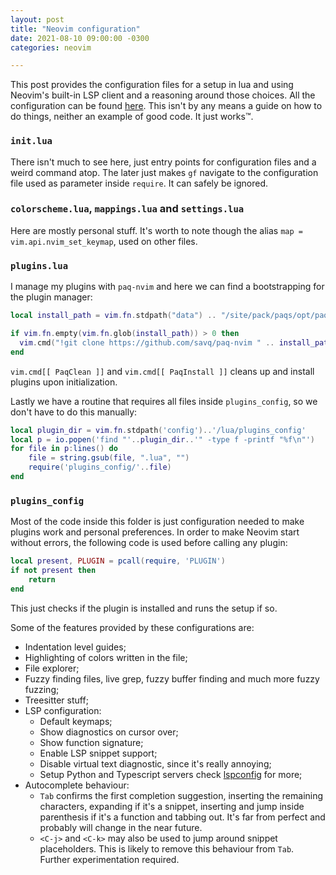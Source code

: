 ```yaml
---
layout: post
title: "Neovim configuration"
date: 2021-08-10 09:00:00 -0300
categories: neovim

---
```


This post provides the configuration files for a setup in lua and using
Neovim's built-in LSP client and a reasoning around those choices. All the
configuration can be found [here](https://github.com/mactep/dotfiles/tree/nvim_lsp/.config/nvim).
This isn't by any means a guide on how to do things, neither an example of good
code. It just works™.

### `init.lua`
There isn't much to see here, just entry points for configuration files and a
weird command atop. The later just makes `gf` navigate to the configuration
file used as parameter inside `require`. It can safely be ignored.

### `colorscheme.lua`, `mappings.lua` and `settings.lua`
Here are mostly personal stuff. It's worth to note though the alias `map = vim.api.nvim_set_keymap`,
used on other files.

### `plugins.lua`
I manage my plugins with `paq-nvim` and here we can find a bootstrapping for
the plugin manager:
```lua
local install_path = vim.fn.stdpath("data") .. "/site/pack/paqs/opt/paq-nvim"

if vim.fn.empty(vim.fn.glob(install_path)) > 0 then
  vim.cmd("!git clone https://github.com/savq/paq-nvim " .. install_path)
end
```

`vim.cmd[[ PaqClean ]]` and `vim.cmd[[ PaqInstall ]]` cleans up and install
plugins upon initialization.

Lastly we have a routine that requires all files inside `plugins_config`, so we
don't have to do this manually:
```lua
local plugin_dir = vim.fn.stdpath('config')..'/lua/plugins_config'
local p = io.popen('find "'..plugin_dir..'" -type f -printf "%f\n"')
for file in p:lines() do
    file = string.gsub(file, ".lua", "")
    require('plugins_config/'..file)
end
```

### `plugins_config`
Most of the code inside this folder is just configuration needed to make
plugins work and personal preferences. In order to make Neovim start without
errors, the following code is used before calling any plugin:
```lua
local present, PLUGIN = pcall(require, 'PLUGIN')
if not present then
    return
end
```
This just checks if the plugin is installed and runs the setup if so.

Some of the features provided by these configurations are:
- Indentation level guides;
- Highlighting of colors written in the file;
- File explorer;
- Fuzzy finding files, live grep, fuzzy buffer finding and much more fuzzy
  fuzzing;
- Treesitter stuff;
- LSP configuration:
    - Default keymaps;
    - Show diagnostics on cursor over;
    - Show function signature;
    - Enable LSP snippet support;
    - Disable virtual text diagnostic, since it's really annoying;
    - Setup Python and Typescript servers check [lspconfig](https://github.com/neovim/nvim-lspconfig) for more;
- Autocomplete behaviour:
    - `Tab` confirms the first completion suggestion, inserting the remaining
      characters, expanding if it's a snippet, inserting and jump inside
      parenthesis if it's a function and tabbing out. It's far from perfect and
      probably will change in the near future.
    - `<C-j>` and `<C-k>` may also be used to jump around snippet placeholders.
      This is likely to remove this behaviour from `Tab`. Further
      experimentation required.
